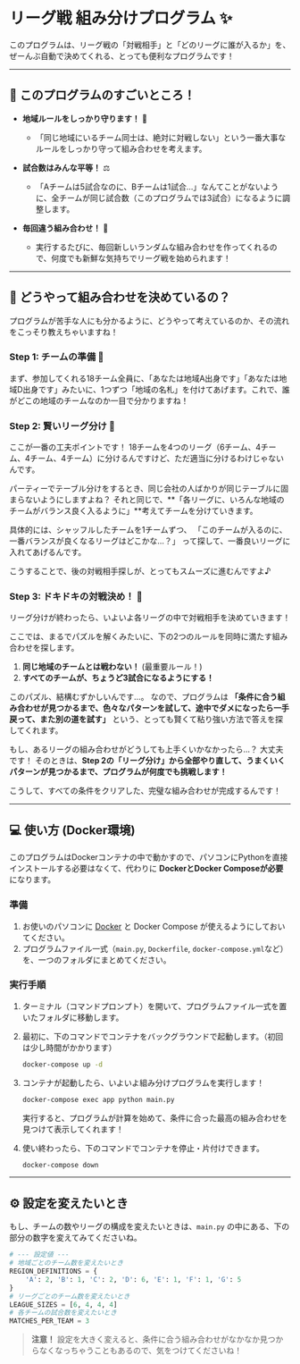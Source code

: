 # リーグ戦 組み分けプログラム ✨

このプログラムは、リーグ戦の「対戦相手」と「どのリーグに誰が入るか」を、ぜーんぶ自動で決めてくれる、とっても便利なプログラムです！

---

## 📖 このプログラムのすごいところ！

-   **地域ルールをしっかり守ります！** 🤝
    -   「同じ地域にいるチーム同士は、絶対に対戦しない」という一番大事なルールをしっかり守って組み合わせを考えます。

-   **試合数はみんな平等！** ⚖️
    -   「Aチームは5試合なのに、Bチームは1試合…」なんてことがないように、全チームが同じ試合数（このプログラムでは3試合）になるように調整します。

-   **毎回違う組み合わせ！** 🎲
    -   実行するたびに、毎回新しいランダムな組み合わせを作ってくれるので、何度でも新鮮な気持ちでリーグ戦を始められます！

---

## 🤔 どうやって組み合わせを決めているの？

プログラムが苦手な人にも分かるように、どうやって考えているのか、その流れをこっそり教えちゃいますね！

### Step 1: チームの準備 📝

まず、参加してくれる18チーム全員に、「あなたは地域A出身です」「あなたは地域D出身です」みたいに、1つずつ「地域の名札」を付けてあげます。これで、誰がどこの地域のチームなのか一目で分かりますね！

### Step 2: 賢いリーグ分け 🧠

ここが一番の工夫ポイントです！
18チームを4つのリーグ（6チーム、4チーム、4チーム、4チーム）に分けるんですけど、ただ適当に分けるわけじゃないんです。

パーティーでテーブル分けをするとき、同じ会社の人ばかりが同じテーブルに固まらないようにしますよね？ それと同じで、**「各リーグに、いろんな地域のチームがバランス良く入るように」**考えてチームを分けていきます。

具体的には、シャッフルしたチームを1チームずつ、
「このチームが入るのに、一番バランスが良くなるリーグはどこかな…？」
って探して、一番良いリーグに入れてあげるんです。

こうすることで、後の対戦相手探しが、とってもスムーズに進むんですよ♪

### Step 3: ドキドキの対戦決め！ 🧩

リーグ分けが終わったら、いよいよ各リーグの中で対戦相手を決めていきます！

ここでは、まるでパズルを解くみたいに、下の2つのルールを同時に満たす組み合わせを探します。

1.  **同じ地域のチームとは戦わない！** (最重要ルール！)
2.  **すべてのチームが、ちょうど3試合になるようにする！**

このパズル、結構むずかしいんです…。
なので、プログラムは **「条件に合う組み合わせが見つかるまで、色々なパターンを試して、途中でダメになったら一手戻って、また別の道を試す」** という、とっても賢くて粘り強い方法で答えを探してくれます。

もし、あるリーグの組み合わせがどうしても上手くいかなかったら…？
大丈夫です！ そのときは、**Step 2の「リーグ分け」から全部やり直して、うまくいくパターンが見つかるまで、プログラムが何度でも挑戦します！**

こうして、すべての条件をクリアした、完璧な組み合わせが完成するんです！

---

## 💻 使い方 (Docker環境)

このプログラムはDockerコンテナの中で動かすので、パソコンにPythonを直接インストールする必要はなくて、代わりに **DockerとDocker Composeが必要**になります。

### 準備

1.  お使いのパソコンに [Docker](https://www.docker.com/products/docker-desktop/) と Docker Compose が使えるようにしておいてください。
2.  プログラムファイル一式（`main.py`, `Dockerfile`, `docker-compose.yml`など）を、一つのフォルダにまとめてください。

### 実行手順

1.  ターミナル（コマンドプロンプト）を開いて、プログラムファイル一式を置いたフォルダに移動します。

2.  最初に、下のコマンドでコンテナをバックグラウンドで起動します。（初回は少し時間がかかります）
    ```bash
    docker-compose up -d
    ```

3.  コンテナが起動したら、いよいよ組み分けプログラムを実行します！
    ```bash
    docker-compose exec app python main.py
    ```
    実行すると、プログラムが計算を始めて、条件に合った最高の組み合わせを見つけて表示してくれます！

4.  使い終わったら、下のコマンドでコンテナを停止・片付けできます。
    ```bash
    docker-compose down
    ```

---

## ⚙️ 設定を変えたいとき

もし、チームの数やリーグの構成を変えたいときは、`main.py` の中にある、下の部分の数字を変えてみてくださいね。

```python
# --- 設定値 ---
# 地域ごとのチーム数を変えたいとき
REGION_DEFINITIONS = {
    'A': 2, 'B': 1, 'C': 2, 'D': 6, 'E': 1, 'F': 1, 'G': 5
}
# リーグごとのチーム数を変えたいとき
LEAGUE_SIZES = [6, 4, 4, 4]
# 各チームの試合数を変えたいとき
MATCHES_PER_TEAM = 3
```

> **注意！**
> 設定を大きく変えると、条件に合う組み合わせがなかなか見つからなくなっちゃうこともあるので、気をつけてくださいね！

